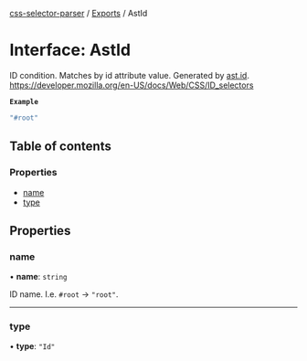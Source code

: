 [css-selector-parser](../../README.md) / [Exports](../modules.md) / AstId

# Interface: AstId

ID condition. Matches by id attribute value.
Generated by [ast.id](AstFactory.md#id).
https://developer.mozilla.org/en-US/docs/Web/CSS/ID_selectors

**`Example`**

```ts
"#root"
```

## Table of contents

### Properties

- [name](AstId.md#name)
- [type](AstId.md#type)

## Properties

### name

• **name**: `string`

ID name. I.e. `#root` -> `"root"`.

___

### type

• **type**: ``"Id"``
